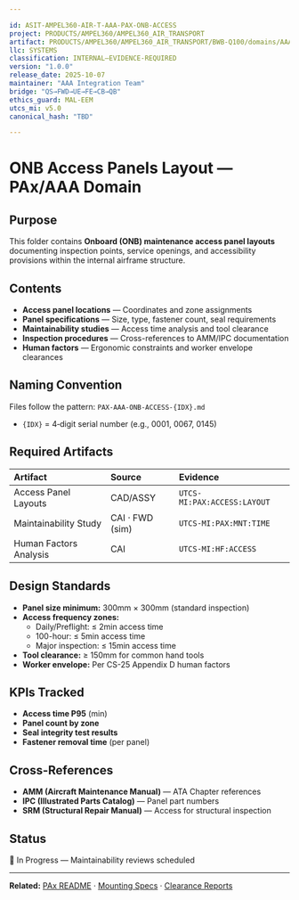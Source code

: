 ```yaml
---

id: ASIT-AMPEL360-AIR-T-AAA-PAX-ONB-ACCESS
project: PRODUCTS/AMPEL360/AMPEL360_AIR_TRANSPORT
artifact: PRODUCTS/AMPEL360/AMPEL360_AIR_TRANSPORT/BWB-Q100/domains/AAA/pax/ONB/access-panels-layout/README.md
llc: SYSTEMS
classification: INTERNAL–EVIDENCE-REQUIRED
version: "1.0.0"
release_date: 2025-10-07
maintainer: "AAA Integration Team"
bridge: "QS→FWD→UE→FE→CB→QB"
ethics_guard: MAL-EEM
utcs_mi: v5.0
canonical_hash: "TBD"

---
```


# ONB Access Panels Layout — PAx/AAA Domain

## Purpose

This folder contains **Onboard (ONB) maintenance access panel layouts** documenting inspection points, service openings, and accessibility provisions within the internal airframe structure.

## Contents

* **Access panel locations** — Coordinates and zone assignments
* **Panel specifications** — Size, type, fastener count, seal requirements
* **Maintainability studies** — Access time analysis and tool clearance
* **Inspection procedures** — Cross-references to AMM/IPC documentation
* **Human factors** — Ergonomic constraints and worker envelope clearances

## Naming Convention

Files follow the pattern: `PAX-AAA-ONB-ACCESS-{IDX}.md`

* `{IDX}` = 4‑digit serial number (e.g., 0001, 0067, 0145)

## Required Artifacts

| Artifact | Source | Evidence |
| :--- | :--- | :--- |
| Access Panel Layouts | CAD/ASSY | `UTCS-MI:PAX:ACCESS:LAYOUT` |
| Maintainability Study | CAI · FWD (sim) | `UTCS-MI:PAX:MNT:TIME` |
| Human Factors Analysis | CAI | `UTCS-MI:HF:ACCESS` |

## Design Standards

* **Panel size minimum:** 300mm × 300mm (standard inspection)
* **Access frequency zones:**
  * Daily/Preflight: ≤ 2min access time
  * 100-hour: ≤ 5min access time
  * Major inspection: ≤ 15min access time
* **Tool clearance:** ≥ 150mm for common hand tools
* **Worker envelope:** Per CS-25 Appendix D human factors

## KPIs Tracked

* **Access time P95** (min)
* **Panel count by zone**
* **Seal integrity test results**
* **Fastener removal time** (per panel)

## Cross-References

* **AMM (Aircraft Maintenance Manual)** — ATA Chapter references
* **IPC (Illustrated Parts Catalog)** — Panel part numbers
* **SRM (Structural Repair Manual)** — Access for structural inspection

## Status

🔄 In Progress — Maintainability reviews scheduled

---

**Related:** [PAx README](../../README.md) · [Mounting Specs](../mounting-specifications/) · [Clearance Reports](../clearance-reports/)
